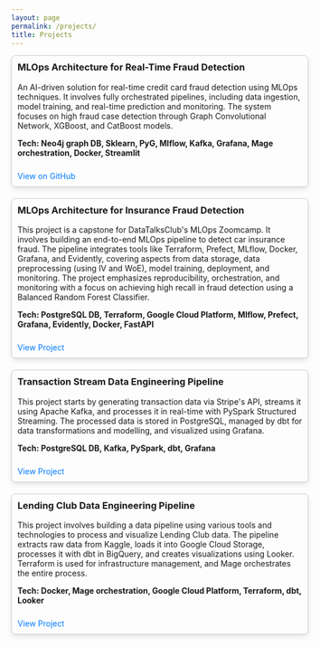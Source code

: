 ```yaml
---
layout: page
permalink: /projects/
title: Projects
---
```


<div id="projects">
  <div class="project-item">
    <h3>MLOps Architecture for Real-Time Fraud Detection</h3>
    <p>An AI-driven solution for real-time credit card fraud detection using MLOps techniques. It involves fully orchestrated pipelines, including data ingestion, model training, and real-time prediction and monitoring. The system focuses on high fraud case detection through Graph Convolutional Network, XGBoost, and CatBoost models.
    </p>
    <p><b>Tech: Neo4j graph DB, Sklearn, PyG, Mlflow, Kafka, Grafana, Mage orchestration, Docker, Streamlit</b></p>
    <a href="https://github.com/divakaivan/kb_project" target="_blank">View on GitHub</a>
  </div>
  
  <div class="project-item">
    <h3>MLOps Architecture for Insurance Fraud Detection</h3>
    <p>This project is a capstone for DataTalksClub's MLOps Zoomcamp. It involves building an end-to-end MLOps pipeline to detect car insurance fraud. The pipeline integrates tools like Terraform, Prefect, MLflow, Docker, Grafana, and Evidently, covering aspects from data storage, data preprocessing (using IV and WoE), model training, deployment, and monitoring. The project emphasizes reproducibility, orchestration, and monitoring with a focus on achieving high recall in fraud detection using a Balanced Random Forest Classifier.
    </p>
    <p><b>Tech: PostgreSQL DB, Terraform, Google Cloud Platform, Mlflow, Prefect, Grafana, Evidently, Docker, FastAPI</b></p>
    <a href="https://github.com/divakaivan/insurance-fraud-mlops-pipeline" target="_blank">View Project</a>
  </div>

  <div class="project-item">
    <h3>Transaction Stream Data Engineering Pipeline</h3>
    <p>This project starts by generating transaction data via Stripe's API, streams it using Apache Kafka, and processes it in real-time with PySpark Structured Streaming. The processed data is stored in PostgreSQL, managed by dbt for data transformations and modelling, and visualized using Grafana.
    </p>
    <p><b>Tech: PostgreSQL DB, Kafka, PySpark, dbt, Grafana</b></p>
    <a href="https://github.com/divakaivan/transaction-stream-data-pipeline" target="_blank">View Project</a>
  </div>

  <div class="project-item">
    <h3>Lending Club Data Engineering Pipeline</h3>
    <p>This project involves building a data pipeline using various tools and technologies to process and visualize Lending Club data. The pipeline extracts raw data from Kaggle, loads it into Google Cloud Storage, processes it with dbt in BigQuery, and creates visualizations using Looker. Terraform is used for infrastructure management, and Mage orchestrates the entire process.
    </p>
    <p><b>Tech: Docker, Mage orchestration, Google Cloud Platform, Terraform, dbt, Looker</b></p>
    <a href="https://github.com/divakaivan/lending-club-data-pipeline" target="_blank">View Project</a>
  </div>
</div>

<style>
  #projects {
    display: block;
  }

  .project-item {
    border: 1px solid #ccc;
    padding: 10px;
    border-radius: 8px;
    width: 100%;
    box-shadow: 0 4px 8px rgba(0,0,0,0.1);
    margin-bottom: 20px;
  }

  .project-item h3 {
    margin-top: 0;
  }

  .project-item a {
    display: inline-block;
    margin-top: 10px;
    color: #007BFF;
    text-decoration: none;
  }

  .project-item a:hover {
    text-decoration: underline;
  }
</style>
